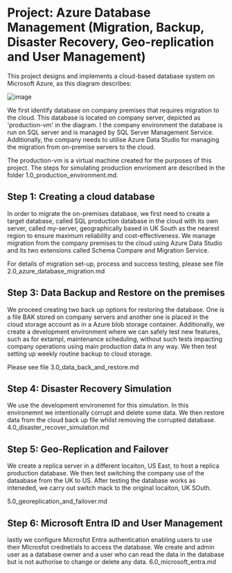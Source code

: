 # Project: Azure Database Management (Migration, Backup, Disaster Recovery, Geo-replication and User Management)

This project designs and implements a cloud-based database system on Microsoft Azure, as this diagram describes: 

![image](https://github.com/ZCHAnalytics/azure-database-migration319/assets/146954022/c3c2b68b-e73f-42b6-961c-0d1bae802c85)

We first identify database on company premises that requires migration to the cloud. This database is located on company server, depicted as 'production-vm' in the diagram. I the company environment the database is run on SQL server and is managed by SQL Server Management Service. Additionally, the company needs to utilise Azure Data Studio for managing the migration from on-premise servers to the cloud.    

The production-vm is a virtual machine created for the purposes of this project. The steps for simulating production envrioment are described in the folder 1.0_production_environment.md. 

## Step 1: Creating a cloud database 
In order to migrate the on-premises database, we first need to create a target database, called SQL production database in the cloud with its own server, called my-server, geographically based in UK South as the nearest region to ensure maximum reliability and cost-effectiveness. We manage migration from the company premises to the cloud using Azure Data Studio and its two extensions called Schema Compare and Migration Service. 

For details of migration set-up, process and success testing, please see file 2.0_azure_database_migration.md

## Step 3: Data Backup and Restore on the premises
We proceed creating two back up options for restoring the database. One is a file BAK stored on company servers and another one is placed in the cloud storage account as in a Azure blob storage container. Additionally, we create a development environment where we can safely test new features, such as for extampl, maintenance scheduling, without such tests impacting company operations using main production data in any way. We then test setting up weekly routine backup to cloud storage. 

Please see file 3.0_data_back_and_restore.md

## Step 4: Disaster Recovery Simulation
We use the development environemnt for this simulation. In this environemnt we intentionally corrupt and delete some data. We then restore data from the cloud back up file whilst removing the corrupted database. 
4.0_disaster_recover_simulation.md

## Step 5: Geo-Replication and Failover
We create a replica server in a different locaiton, US East, to host a replica production database. We then test switching the company use of the dataabase from the UK to US. After testing the database works as inteneded, we carry out switch mack to the original locaiton, UK SOuth. 

5.0_georeplication_and_failover.md 

## Step 6: Microsoft Entra ID and User Management
lastly we configure Microsfot Entra authentication enabling users to use their MIcrosfot crednetials to access the database. We create and admin user as a database owner and a user who can read the data in the database but is not authorise to change or delete any data. 
6.0_microsoft_entra.md
